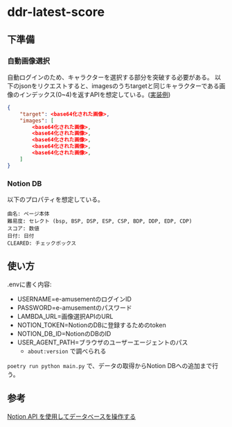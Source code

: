 # ddr-latest-score

## 下準備

### 自動画像選択

自動ログインのため、キャラクターを選択する部分を突破する必要がある。
以下のjsonをリクエストすると、imagesのうちtargetと同じキャラクターである画像のインデックス(0~4)を返すAPIを想定している。([実装例](https://github.com/koiking213/konami-character-recognizer))

```json
{
    "target": <base64化された画像>,
    "images": [
        <base64化された画像>,
        <base64化された画像>,
        <base64化された画像>,
        <base64化された画像>,
        <base64化された画像>,
    ]
}
```

### Notion DB

以下のプロパティを想定している。

```
曲名: ページ本体
難易度: セレクト (bsp, BSP, DSP, ESP, CSP, BDP, DDP, EDP, CDP)
スコア: 数値
日付: 日付
CLEARED: チェックボックス
```

## 使い方

.envに書く内容:

- USERNAME=e-amusementのログインID
- PASSWORD=e-amusementのパスワード
- LAMBDA_URL=画像選択APIのURL
- NOTION_TOKEN=NotionのDBに登録するためのtoken
- NOTION_DB_ID=NotionのDBのID
- USER_AGENT_PATH=ブラウザのユーザーエージェントのパス
    - `about:version` で調べられる

`poetry run python main.py` で、データの取得からNotion DBへの追加まで行う。

## 参考

[Notion API を使用してデータベースを操作する](https://zenn.dev/kou_pg_0131/articles/notion-api-usage)
